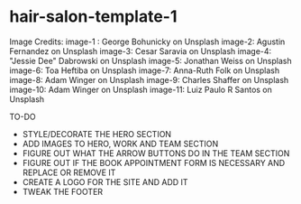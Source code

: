 # hair-salon-template-1

Image Credits:
image-1 : George Bohunicky on Unsplash
image-2: Agustin Fernandez on Unsplash
image-3: Cesar Saravia on Unsplash
image-4: "Jessie Dee" Dabrowski on Unsplash
image-5: Jonathan Weiss on Unsplash
image-6: Toa Heftiba on Unsplash
image-7: Anna-Ruth Folk on Unsplash
image-8: Adam Winger on Unsplash
image-9: Charles Shaffer on Unsplash
image-10: Adam Winger on Unsplash
image-11: Luiz Paulo R Santos on Unsplash

TO-DO

- STYLE/DECORATE THE HERO SECTION
- ADD IMAGES TO HERO, WORK AND TEAM SECTION
- FIGURE OUT WHAT THE ARROW BUTTONS DO IN THE TEAM SECTION
- FIGURE OUT IF THE BOOK APPOINTMENT FORM IS NECESSARY AND REPLACE OR REMOVE IT
- CREATE A LOGO FOR THE SITE AND ADD IT
- TWEAK THE FOOTER
